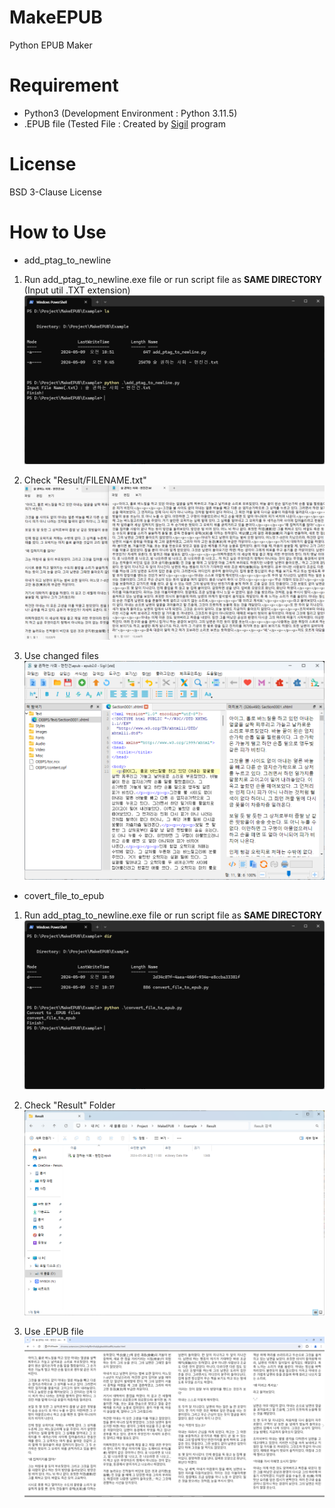 # MakeEPUB
Python EPUB Maker

# Requirement
* Python3 (Development Environment : Python 3.11.5)
* .EPUB file (Tested File : Created by [Sigil](https://github.com/Sigil-Ebook/Sigil) program

# License
BSD 3-Clause License

# How to Use
* add_ptag_to_newline
1. Run add_ptag_to_newline.exe file or run script file as **SAME DIRECTORY** (Input util .TXT extension)
![Add1](https://github.com/DaLae37/MakeEPUB/blob/main/Images/add1.png)

2. Check "Result/FILENAME.txt"
![Add2](https://github.com/DaLae37/MakeEPUB/blob/main/Images/add2.png)

3. Use changed files
![Add3](https://github.com/DaLae37/MakeEPUB/blob/main/Images/add3.png)


* covert_file_to_epub
1. Run add_ptag_to_newline.exe file or run script file as **SAME DIRECTORY**
![Convert1](https://github.com/DaLae37/MakeEPUB/blob/main/Images/convert1.png)

2. Check "Result" Folder
![Convert2](https://github.com/DaLae37/MakeEPUB/blob/main/Images/convert2.png)

3. Use .EPUB file
![Convert3](https://github.com/DaLae37/MakeEPUB/blob/main/Images/convert3.png)

